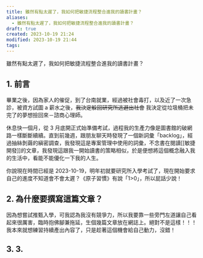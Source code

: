 ```yaml
---
title: 雖然有點太遲了，我如何把敏捷流程整合進我的讀書計畫？
aliases:
  - 雖然有點太遲了，我如何把敏捷流程整合進我的讀書計畫？
draft: true
created: 2023-10-19 21:24
modified: 2023-10-19 21:44
tags:
---
```

雖然有點太遲了，我如何把敏捷流程整合進我的讀書計畫？
## 1. 前言

畢業之後，因為家人的催促，到了台南就業，經過被社會毒打，以及近了一次急診，被資方試圖 a 薪水之後，~~我決定躲回研究所逃避出社會~~ 我決定從垃圾桶把未完了的夢想撿回來－諮商心理師。

休息快一個月，從 3 月底開正式始準備考試，過程我的生產力像是圖書館的破網路一樣斷斷續續。直到前幾週，跟朋友聊天時發現了一個新詞彙「backlog」，經過抽絲剝繭的縝密調查，我發現這是專案管理中使用的詞彙，不念書在閱讀[[敏捷開發]]的文章，我發現這跟我一開始讀書的策略相似，於是便想將這個概念融入我的生活中，看能不能優化一下我的人生。

你說現在時間已經是 2023-10-19，明年初就要研究所入學考試了，現在開始要求自己的進度不知道會不會太遲？《原子習慣》有說「1>0」，所以屁話少說！

## 2. 為什麼要撰寫這篇文章？

因為想嘗試推甄入學，可我認為我沒有競爭力，所以我要靠一些旁門左道讓自己看起來很厲害，臨時抱佛腳兼拖延，生個幾篇文章放在網誌上。絕對不是這樣！！！我本來就想練習持續產出內容了，只是趁著這個機會給自己動力，沒錯！

## 3. 3.

